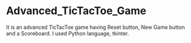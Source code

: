 # Advanced_TicTacToe_Game
It is an advanced TicTacToe game having Reset button, New Game button and a Scoreboard.
I used Python language, tkinter.
